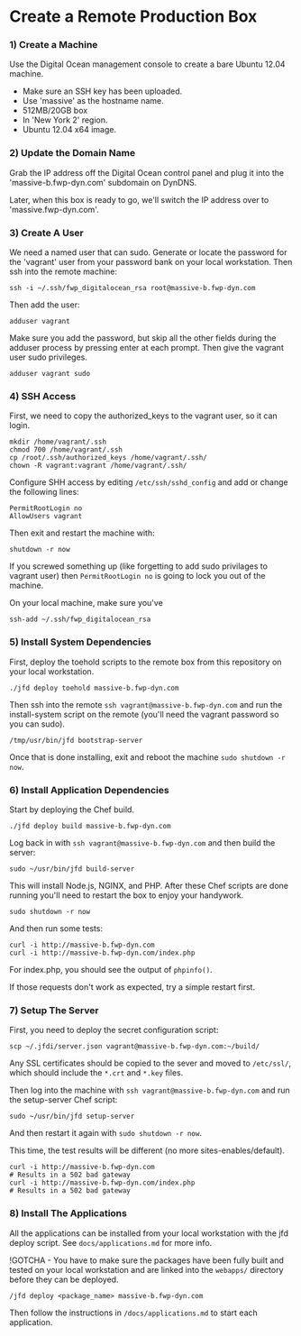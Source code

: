 Create a Remote Production Box
==============================

### 1) Create a Machine
Use the Digital Ocean management console to create a bare Ubuntu 12.04 machine.
* Make sure an SSH key has been uploaded.
* Use 'massive' as the hostname name.
* 512MB/20GB box
* In 'New York 2' region.
* Ubuntu 12.04 x64 image.

### 2) Update the Domain Name
Grab the IP address off the Digital Ocean control panel and plug it into the
'massive-b.fwp-dyn.com' subdomain on DynDNS.

Later, when this box is ready to go, we'll switch the IP address over to
'massive.fwp-dyn.com'.

### 3) Create A User
We need a named user that can sudo.  Generate or locate the password for the
'vagrant' user from your password bank on your local workstation.  Then ssh
into the remote machine:

	ssh -i ~/.ssh/fwp_digitalocean_rsa root@massive-b.fwp-dyn.com

Then add the user:

	adduser vagrant

Make sure you add the password, but skip all the other fields during the
adduser process by pressing enter at each prompt.  Then give the vagrant user
sudo privileges.

	adduser vagrant sudo


### 4) SSH Access
First, we need to copy the authorized_keys to the vagrant user, so it can login.

	mkdir /home/vagrant/.ssh
	chmod 700 /home/vagrant/.ssh
	cp /root/.ssh/authorized_keys /home/vagrant/.ssh/
	chown -R vagrant:vagrant /home/vagrant/.ssh/

Configure SHH access by editing `/etc/ssh/sshd_config` and add or change the
following lines:

	PermitRootLogin no
	AllowUsers vagrant

Then exit and restart the machine with:

	shutdown -r now

If you screwed something up (like forgetting to add sudo privilages to vagrant
user) then `PermitRootLogin no` is going to lock you out of the machine.

On your local machine, make sure you've

	ssh-add ~/.ssh/fwp_digitalocean_rsa


### 5) Install System Dependencies

First, deploy the toehold scripts to the remote box from this repository on
your local workstation.

	./jfd deploy toehold massive-b.fwp-dyn.com

Then ssh into the remote `ssh vagrant@massive-b.fwp-dyn.com` and run the
install-system script on the remote (you'll need the vagrant password so you can sudo).

	/tmp/usr/bin/jfd bootstrap-server

Once that is done installing, exit and reboot the machine `sudo shutdown -r now`.

### 6) Install Application Dependencies
Start by deploying the Chef build.

	./jfd deploy build massive-b.fwp-dyn.com

Log back in with `ssh vagrant@massive-b.fwp-dyn.com` and then build the server:

	sudo ~/usr/bin/jfd build-server

This will install Node.js, NGINX, and PHP. After these Chef scripts are
done running you'll need to restart the box to enjoy your handywork.

	sudo shutdown -r now

And then run some tests:

	curl -i http://massive-b.fwp-dyn.com
	curl -i http://massive-b.fwp-dyn.com/index.php

For index.php, you should see the output of `phpinfo()`.

If those requests don't work as expected, try a simple restart first.

### 7) Setup The Server
First, you need to deploy the secret configuration script:

	scp ~/.jfdi/server.json vagrant@massive-b.fwp-dyn.com:~/build/

Any SSL certificates should be copied to the sever and moved to
`/etc/ssl/`, which should include the `*.crt` and `*.key` files.

Then log into the machine with `ssh vagrant@massive-b.fwp-dyn.com` and run the
setup-server Chef script:

	sudo ~/usr/bin/jfd setup-server

And then restart it again with `sudo shutdown -r now`.

This time, the test results will be different (no more sites-enables/default).

	curl -i http://massive-b.fwp-dyn.com
	# Results in a 502 bad gateway
	curl -i http://massive-b.fwp-dyn.com/index.php
	# Results in a 502 bad gateway

### 8) Install The Applications
All the applications can be installed from your local workstation with the jfd
deploy script. See `docs/applications.md` for more info.

!GOTCHA - You have to make sure the packages have been fully built and tested
on your local workstation and are linked into the `webapps/` directory before
they can be deployed.

	/jfd deploy <package_name> massive-b.fwp-dyn.com

Then follow the instructions in `/docs/applications.md` to start each
application.

